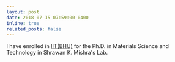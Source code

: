 ```yaml
---
layout: post
date: 2018-07-15 07:59:00-0400
inline: true
related_posts: false
---
```


<!-- A simple inline announcement with Markdown emoji! :sparkles: :smile: -->

I have enrolled in [IIT(BHU)](https://iitbhu.ac.in/dept/mst) for the Ph.D. in Materials Science and Technology in Shrawan K. Mishra's Lab.
